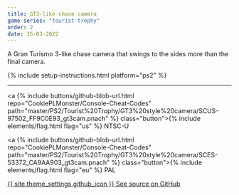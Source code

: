```yaml
---
title: GT3-like chase camera
game-series: "tourist-trophy"
order: 2
date: 15-03-2022
---
```


A Gran Turismo 3-like chase camera that swings to the sides more than the final camera.

{% include setup-instructions.html platform="ps2" %}

***

<a {% include buttons/github-blob-url.html repo="CookiePLMonster/Console-Cheat-Codes" path="master/PS2/Tourist%20Trophy/GT3%20style%20camera/SCUS-97502_FF9C0E93_gt3cam.pnach" %} class="button">{% include elements/flag.html flag="us" %} NTSC-U</a>

<a {% include buttons/github-blob-url.html repo="CookiePLMonster/Console-Cheat-Codes" path="master/PS2/Tourist%20Trophy/GT3%20style%20camera/SCES-53372_CA9AA903_gt3cam.pnach" %} class="button">{% include elements/flag.html flag="eu" %} PAL</a>

<a href="https://github.com/CookiePLMonster/Console-Cheat-Codes/blob/master/PS2/Tourist%20Trophy/GT3%20style%20camera" class="button github" target="_blank">{{ site.theme_settings.github_icon }} See source on GitHub</a>
